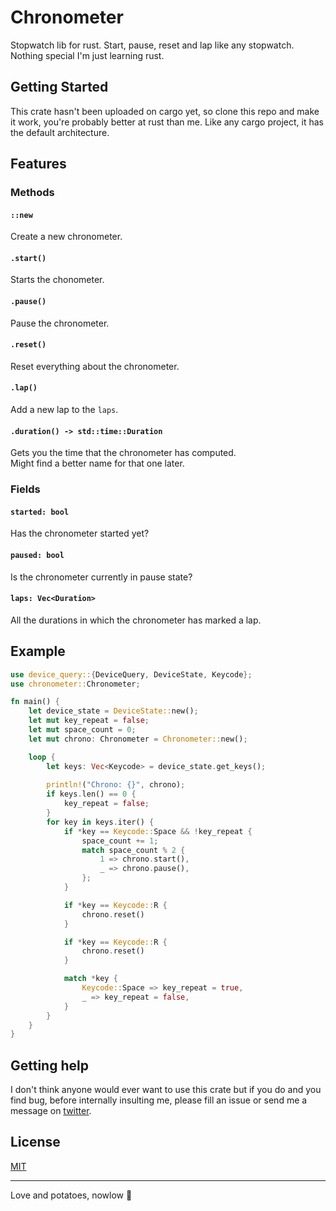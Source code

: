 # Chronometer

Stopwatch lib for rust. Start, pause, reset and lap like any stopwatch. Nothing special I'm just learning rust.

## Getting Started

This crate hasn't been uploaded on cargo yet, so clone this repo and make it work, you're probably better at rust than me. Like any cargo project, it has the default architecture.

## Features

### Methods

#### `::new`
Create a new chronometer.  

#### `.start()`
Starts the chonometer.

#### `.pause()`
Pause the chronometer.

#### `.reset()`
Reset everything about the chronometer.

#### `.lap()`
Add a new lap to the `laps`.

#### `.duration() -> std::time::Duration`
Gets you the time that the chronometer has computed.  
Might find a better name for that one later.  

### Fields

#### `started: bool`
Has the chronometer started yet?

#### `paused: bool`
Is the chronometer currently in pause state?

#### `laps: Vec<Duration>`
All the durations in which the chronometer has marked a lap.

## Example

```rs
use device_query::{DeviceQuery, DeviceState, Keycode};
use chronometer::Chronometer;

fn main() {
    let device_state = DeviceState::new();
    let mut key_repeat = false;
    let mut space_count = 0;
    let mut chrono: Chronometer = Chronometer::new();

    loop {
        let keys: Vec<Keycode> = device_state.get_keys();
        
        println!("Chrono: {}", chrono);
        if keys.len() == 0 {
            key_repeat = false;
        }
        for key in keys.iter() {
            if *key == Keycode::Space && !key_repeat {
                space_count += 1;
                match space_count % 2 {
                    1 => chrono.start(),
                    _ => chrono.pause(),
                };
            }

            if *key == Keycode::R {
                chrono.reset()
            }

            if *key == Keycode::R {
                chrono.reset()
            }

            match *key {
                Keycode::Space => key_repeat = true,
                _ => key_repeat = false,
            }
        }
    }
}
```

## Getting help
I don't think anyone would ever want to use this crate but if you do and you find bug, before internally insulting me, please fill an issue or send me a message on [twitter](https://twitter.com/nowlow_).

## License
[MIT](LICENSE)
___  
Love and potatoes, nowlow 🙌
